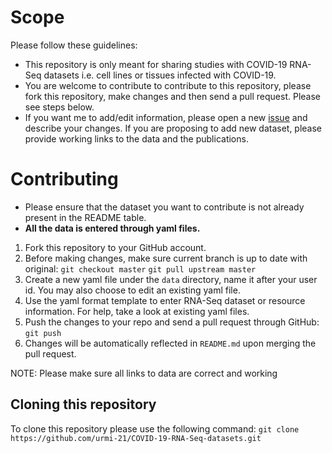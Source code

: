 # Scope
Please follow these guidelines:
* This repository is only meant for sharing studies with COVID-19 RNA-Seq datasets i.e. cell lines or tissues infected with COVID-19. 
* You are welcome to contribute to contribute to this repository, please fork this repository, make changes and then send a pull request. Please see steps below.
* If you want me to add/edit information, please open a new [issue](https://github.com/urmi-21/COVID-19-RNA-Seq-datasets/issues) and describe your changes. If you are proposing to add new dataset, please provide working links to the data and the publications.


# Contributing 
* Please ensure that the dataset you want to contribute is not already present in the README table.
* **All the data is entered through yaml files.**
1. Fork this repository to your GitHub account.
2. Before making changes, make sure current branch is up to date with original:
	`git checkout master`
	`git pull upstream master`
3. Create a new yaml file under the `data` directory, name it after your user id. You may also choose to edit an existing yaml file.
4. Use the yaml format template to enter RNA-Seq dataset or resource information. For help, take a look at existing yaml files.
5. Push the changes to your repo and send a pull request through GitHub:
	`git push` 
6. Changes will be automatically reflected in `README.md` upon merging the pull request.

NOTE: Please make sure all links to data are correct and working



## Cloning this repository
To clone this repository please use the following command:
`git clone https://github.com/urmi-21/COVID-19-RNA-Seq-datasets.git`

